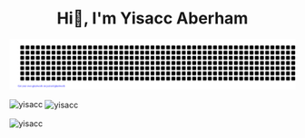 <h1 align="center"> Hi👋, I'm Yisacc Aberham </h1>

![gitartwork](gitartwork.svg)



<p><img align="left" src="https://github-readme-stats-five-liard-41.vercel.app/api/top-langs?username=yisacc&show_icons=true&hide=html,css,scss,jupyter%20notebook,c%23,c%2B%2B%0A,php,&hide_title=false&locale=en&layout=compact" alt="yisacc" /></p>

<p>&nbsp;<img align="center" src="https://github-readme-stats-five-liard-41.vercel.app/api?username=yisacc&show_icons=true&theme=radical&locale=en" alt="yisacc" /></p>

<p><img align="center" src="https://streak-stats.demolab.com?user=yisacc" alt="yisacc" /></p>




